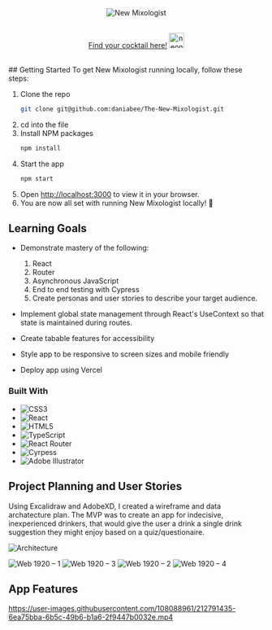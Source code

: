 <!-- PROJECT LOGO -->
 <div align="center">
  <img width={100%} src="https://user-images.githubusercontent.com/108088961/212792392-b2911d46-8afa-4410-b5eb-8a9b3a65a3bb.png"
 alt="New Mixologist" />
</div>
<br />
<p align="center">
<a href="https://the-new-mixologist.vercel.app/">Find your cocktail here!</a> <img height="30" src="https://user-images.githubusercontent.com/108706408/211001198-9e705215-3462-49de-ba54-3ec2bfb244e3.gif" alt="neon thunderbolt" />
</p>
<br />
<!-- GETTING STARTED -->
## Getting Started
To get New Mixologist running locally, follow these steps:

1. Clone the repo
   ```sh
   git clone git@github.com:daniabee/The-New-Mixologist.git
   ```
3. cd into the file
2. Install NPM packages
   ```sh
   npm install
   ```
3. Start the app
   ```sh
   npm start
   ```
5. Open [http://localhost:3000](http://localhost:3000) to view it in your browser.
6. You are now all set with running New Mixologist locally! 🎉

<!-- LEARNING GOALS -->
## Learning Goals 

- Demonstrate mastery of the following:
  1. React
  1. Router
  1. Asynchronous JavaScript
  1. End to end testing with Cypress
  1. Create personas and user stories to describe your target audience.

- Implement global state management through React's UseContext so that state is maintained during routes.
- Create tabable features for accessibility
- Style app to be responsive to screen sizes and mobile friendly
- Deploy app using Vercel

### Built With

* ![CSS3][CSS3]
* ![React][React.js]
* ![HTML5][HTML5]
* ![TypeScript][TypeScript]
* ![React Router][React Router]
* ![Cyrpess](https://img.shields.io/badge/cypress-%1004E9F.svg?style=for-the-badge&logo=cypress&logoColor=%23F7DF1E)
* ![Adobe Illustrator](https://img.shields.io/badge/adobe_illustrator-FF9A00.svg?style=for-the-badge&logo=adobe-illustrator&logoColor=black)
<!-- PROJECT PLANNING AND USER STORIES -->
## Project Planning and User Stories

Using Excalidraw and AdobeXD, I created a wireframe and data archatecture plan. The MVP was to create an app for indecisive, inexperienced drinkers, that would give the user a drink a single drink suggestion they might enjoy based on a quiz/questionaire. 

![Architecture](https://user-images.githubusercontent.com/108088961/212788010-8f5c1203-0f44-4a89-8c22-fdbc55da88a9.png)

![Web 1920 – 1](https://user-images.githubusercontent.com/108088961/212788036-816c6ca0-208f-4040-9302-fcbd0d013360.png)
![Web 1920 – 3](https://user-images.githubusercontent.com/108088961/212788037-a00118b7-2f0f-4569-ac88-362a03576a92.png)
![Web 1920 – 2](https://user-images.githubusercontent.com/108088961/212788039-dff72d0a-d32d-493e-9f7f-7629dcccefdb.png)
![Web 1920 – 4](https://user-images.githubusercontent.com/108088961/212788040-8d223f64-a4af-4f43-84a2-f63419702fe2.png)

## App Features

https://user-images.githubusercontent.com/108088961/212791435-6ea75bba-6b5c-49b6-b1a6-2f9447b0032e.mp4

<!-- MARKDOWN LINKS & IMAGES -->
<!-- https://www.markdownguide.org/basic-syntax/#reference-style-links -->
[TypeScript]: https://img.shields.io/badge/typescript-%23007ACC.svg?style=for-the-badge&logo=typescript&logoColor=white
[HTML5]: https://img.shields.io/badge/html5-%23E34F26.svg?style=for-the-badge&logo=html5&logoColor=white
[React.js]: https://img.shields.io/badge/React-20232A?style=for-the-badge&logo=react&logoColor=61DAFB
[CSS3]: https://img.shields.io/badge/css3-%231572B6.svg?style=for-the-badge&logo=css3&logoColor=white
[React Router]: https://img.shields.io/badge/React_Router-CA4245?style=for-the-badge&logo=react-router&logoColor=white


